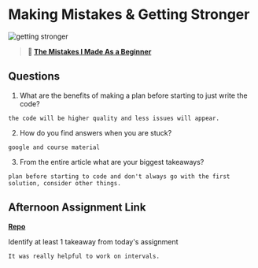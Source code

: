 # Making Mistakes & Getting Stronger

![getting stronger](https://bcw.blob.core.windows.net/public/img/lesson-images/js-bootcamp-logo.jpg)

> **📖 [The Mistakes I Made As a Beginner](https://codeworksacademy.com/fs-student-guide/resources/wk2/06-Coding-Mistakes)**

## Questions

1. What are the benefits of making a plan before starting to just write the code?
```
the code will be higher quality and less issues will appear. 
```
2. How do you find answers when you are stuck?
```
google and course material 
```

3. From the entire article what are your biggest takeaways?
```
plan before starting to code and don't always go with the first solution, consider other things. 
```

## Afternoon Assignment Link

**[Repo](https://github.com/Enderdr4gon74/boss-monster)**

Identify at least 1 takeaway from today's assignment
```
It was really helpful to work on intervals. 
```